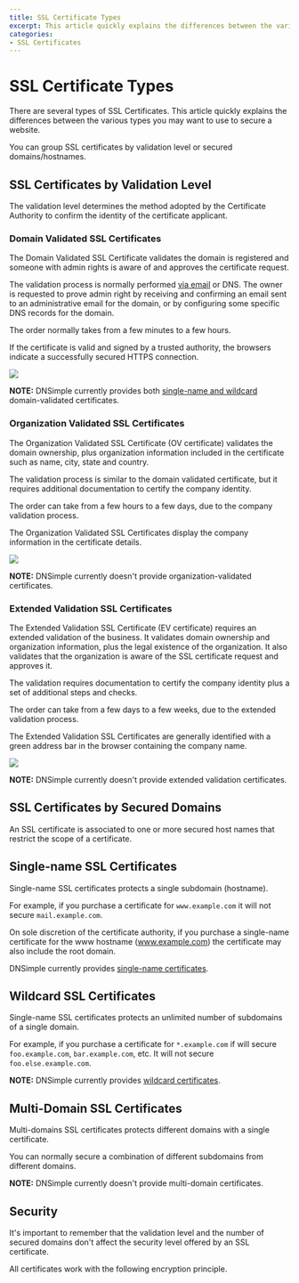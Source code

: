 ```yaml
---
title: SSL Certificate Types
excerpt: This article quickly explains the differences between the various types you may want to use to secure a website.
categories:
- SSL Certificates
---
```


# SSL Certificate Types

There are several types of SSL Certificates. This article quickly explains the differences between the various types you may want to use to secure a website.

You can group SSL certificates by validation level or secured domains/hostnames.


## SSL Certificates by Validation Level

The validation level determines the method adopted by the Certificate Authority to confirm the identity of the certificate applicant.

### Domain Validated SSL Certificates

The Domain Validated SSL Certificate validates the domain is registered and someone with admin rights is aware of and approves the certificate request.

The validation process is normally performed [via email](/articles/ssl-certificates-email-approval) or DNS. The owner is requested to prove admin right by receiving and confirming an email sent to an administrative email for the domain, or by configuring some specific DNS records for the domain.

The order normally takes from a few minutes to a few hours.

If the certificate is valid and signed by a trusted authority, the browsers indicate a successfully secured HTTPS connection.

![](http://f.cl.ly/items/0L1c3U0q450g2t1K3R18/dnsimple-ssltypes-https.png)

**NOTE:** DNSimple currently provides both [single-name and wildcard](/articles/ssl-certificates) domain-validated certificates.

### Organization Validated SSL Certificates

The Organization Validated SSL Certificate (OV certificate) validates the domain ownership, plus organization information included in the certificate such as name, city, state and country.

The validation process is similar to the domain validated certificate, but it requires additional documentation to certify the company identity.

The order can take from a few hours to a few days, due to the company validation process.

The Organization Validated SSL Certificates display the company information in the certificate details.

![](http://f.cl.ly/items/2v1L363P0Q0N3G3V0J15/dnsimple-ssltypes-company.png)

**NOTE:** DNSimple currently doesn't provide organization-validated certificates.

### Extended Validation SSL Certificates

The Extended Validation SSL Certificate (EV certificate) requires an extended validation of the business. It validates domain ownership and organization information, plus the legal existence of the organization. It also validates that the organization is aware of the SSL certificate request and approves it.

The validation requires documentation to certify the company identity plus a set of additional steps and checks.

The order can take from a few days to a few weeks, due to the extended validation process.

The Extended Validation SSL Certificates are generally identified with a green address bar in the browser containing the company name.

![](http://f.cl.ly/items/3608163u2b2n2U1D3p3T/dnsimple-ssltypes-greenbar.png)

**NOTE:** DNSimple currently doesn't provide extended validation certificates.


## SSL Certificates by Secured Domains

An SSL certificate is associated to one or more secured host names that restrict the scope of a certificate.

## Single-name SSL Certificates

Single-name SSL certificates protects a single subdomain (hostname).

For example, if you purchase a certificate for `www.example.com` it will not secure `mail.example.com`.

On sole discretion of the certificate authority, if you purchase a single-name certificate for the www hostname (www.example.com) the certificate may also include the root domain.

DNSimple currently provides [single-name certificates](/articles/ssl-certificates).

## Wildcard SSL Certificates

Single-name SSL certificates protects an unlimited number of subdomains of a single domain.

For example, if you purchase a certificate for `*.example.com` if will secure `foo.example.com`, `bar.example.com`, etc. It will not secure `foo.else.example.com`.

**NOTE:** DNSimple currently provides [wildcard certificates](/articles/ssl-certificates).

## Multi-Domain SSL Certificates

Multi-domains SSL certificates protects different domains with a single certificate.

You can normally secure a combination of different subdomains from different domains.

**NOTE:** DNSimple currently doesn't provide multi-domain certificates.


## Security

It's important to remember that the validation level and the number of secured domains don't affect the security level offered by an SSL certificate.

All certificates work with the following encryption principle.

